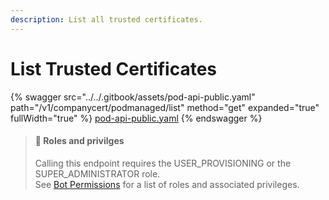 ```yaml
---
description: List all trusted certificates.
---
```


# List Trusted Certificates

{% swagger src="../../.gitbook/assets/pod-api-public.yaml" path="/v1/companycert/podmanaged/list" method="get" expanded="true" fullWidth="true" %}
[pod-api-public.yaml](../../.gitbook/assets/pod-api-public.yaml)
{% endswagger %}

> #### 🚧 Roles and privilges
>
> Calling this endpoint requires the USER\_PROVISIONING or the SUPER\_ADMINISTRATOR role.\
> See [Bot Permissions](https://docs.developers.symphony.com/building-bots-on-symphony/configuration/bot-permissions) for a list of roles and associated privileges.
